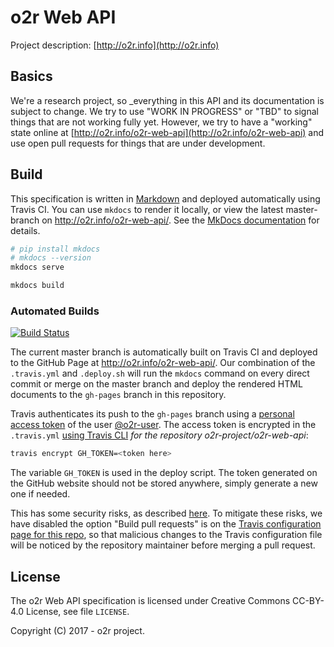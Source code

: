 # o2r Web API

Project description: [http://o2r.info](http://o2r.info)

## Basics

We're a research project, so _everything in this API and its documentation is subject to change. We try to use "WORK IN PROGRESS" or "TBD" to signal things that are not working fully yet. However, we try to have a "working" state online at [http://o2r.info/o2r-web-api](http://o2r.info/o2r-web-api) and use open pull requests for things that are under development.

## Build

This specification is written in [Markdown](https://daringfireball.net/projects/markdown/) and deployed automatically using Travis CI.
You can use `mkdocs` to render it locally, or view the latest master-branch on <http://o2r.info/o2r-web-api/>. See the [MkDocs documentation](http://www.mkdocs.org/) for details.

```bash
# pip install mkdocs
# mkdocs --version
mkdocs serve

mkdocs build
```

### Automated Builds

[![Build Status](https://travis-ci.org/o2r-project/o2r-web-api.svg?branch=master)](https://travis-ci.org/o2r-project/o2r-web-api)

The current master branch is automatically built on Travis CI and deployed to the GitHub Page at <http://o2r.info/o2r-web-api/>. Our combination of the `.travis.yml` and `.deploy.sh` will run the `mkdocs` command on every direct commit or merge on the master branch and deploy the rendered HTML documents to the `gh-pages` branch in this repository.

Travis authenticates its push to the `gh-pages` branch using a [personal access token](https://github.com/settings/tokens) of the user [@o2r-user](https://github.com/o2r-user). The access token is encrypted in the `.travis.yml` [using Travis CLI](https://docs.travis-ci.com/user/encryption-keys/) _for the repository o2r-project/o2r-web-api_:

```bash
travis encrypt GH_TOKEN=<token here>
```

The variable `GH_TOKEN` is used in the deploy script. The token generated on the GitHub website should not be stored anywhere, simply generate a new one if needed.

This has some security risks, as described [here](https://gist.github.com/domenic/ec8b0fc8ab45f39403dd#sign-up-for-travis-and-add-your-project). To mitigate these risks, we have disabled the option "Build pull requests" is on the [Travis configuration page for this repo](https://travis-ci.org/o2r-project/o2r-web-api/settings), so that malicious changes to the Travis configuration file will be noticed by the repository maintainer before merging a pull request.


## License

The o2r Web API specification is licensed under Creative Commons CC-BY-4.0 License, see file `LICENSE`.

Copyright (C) 2017 - o2r project.
